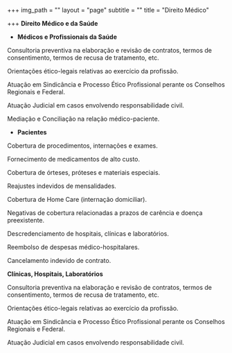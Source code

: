 +++
img_path = ""
layout = "page"
subtitle = ""
title = "Direito Médico"

+++
**Direito Médico e da Saúde**

* **Médicos e Profissionais da Saúde**

Consultoria preventiva na elaboração e revisão de contratos, termos de consentimento, termos de recusa de tratamento, etc.

Orientações ético-legais relativas ao exercício da profissão.

Atuação em Sindicância e Processo Ético Profissional perante os Conselhos Regionais e Federal.

Atuação Judicial em casos envolvendo responsabilidade civil.

Mediação e Conciliação na relação médico-paciente.

* **Pacientes**

Cobertura de procedimentos, internações e exames.

Fornecimento de medicamentos de alto custo.

Cobertura de órteses, próteses e materiais especiais.

Reajustes indevidos de mensalidades.

Cobertura de Home Care (internação domiciliar).

Negativas de cobertura relacionadas a prazos de carência e doença preexistente.

Descredenciamento de hospitais, clínicas e laboratórios.

Reembolso de despesas médico-hospitalares.

Cancelamento indevido de contrato.

**Clínicas, Hospitais, Laboratórios**

Consultoria preventiva na elaboração e revisão de contratos, termos de consentimento, termos de recusa de tratamento, etc.

Orientações ético-legais relativas ao exercício da profissão.

Atuação em Sindicância e Processo Ético Profissional perante os Conselhos Regionais e Federal.

Atuação Judicial em casos envolvendo responsabilidade civil.